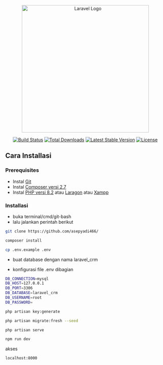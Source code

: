 <p align="center"><a href="https://laravel.com" target="_blank"><img src="https://raw.githubusercontent.com/laravel/art/master/logo-lockup/5%20SVG/2%20CMYK/1%20Full%20Color/laravel-logolockup-cmyk-red.svg" width="400" alt="Laravel Logo"></a></p>

<p align="center">
<a href="https://github.com/laravel/framework/actions"><img src="https://github.com/laravel/framework/workflows/tests/badge.svg" alt="Build Status"></a>
<a href="https://packagist.org/packages/laravel/framework"><img src="https://img.shields.io/packagist/dt/laravel/framework" alt="Total Downloads"></a>
<a href="https://packagist.org/packages/laravel/framework"><img src="https://img.shields.io/packagist/v/laravel/framework" alt="Latest Stable Version"></a>
<a href="https://packagist.org/packages/laravel/framework"><img src="https://img.shields.io/packagist/l/laravel/framework" alt="License"></a>
</p>

## Cara Installasi

### Prerequisites

-   Instal [Git](https://git-scm.com/)
-   Instal [Composer versi 2.7](https://getcomposer.org/)
-   Instal [PHP versi 8.2](https://www.php.net/) atau [Laragon](https://laragon.org/) atau [Xampp](https://www.apachefriends.org/download.html)

### Installasi

-   buka terminal/cmd/git-bash
-   lalu jalankan perintah berikut

```bash
git clone https://github.com/asepyadi466/
```


```bash
composer install
```

```bash
cp .env.example .env
```

-   buat database dengan nama laravel_crm

-   konfigurasi file .env dibagian

```bash
DB_CONNECTION=mysql
DB_HOST=127.0.0.1
DB_PORT=3306
DB_DATABASE=laravel_crm
DB_USERNAME=root
DB_PASSWORD=
```

```bash
php artisan key:generate
```

```bash
php artisan migrate:fresh --seed
```

```bash
php artisan serve
```

```bash
npm run dev
```

akses

```bash
localhost:8000
```
